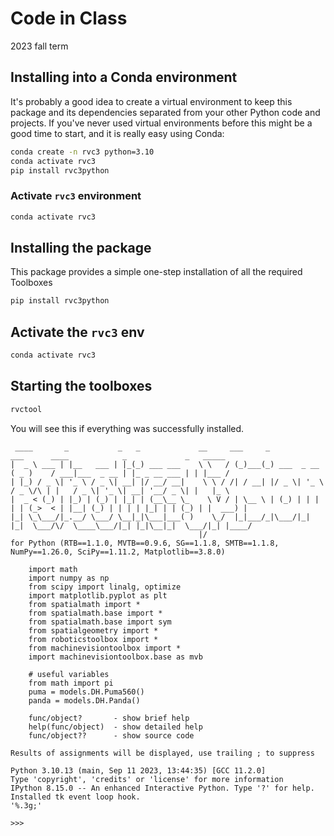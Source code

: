 # Code in Class

2023 fall term


## Installing into a Conda environment
It's probably a good idea to create a virtual environment to keep this package and its dependencies separated from your other Python code and projects. If you've never used virtual environments before this might be a good time to start, and it is really easy using Conda:

```bash
conda create -n rvc3 python=3.10
conda activate rvc3
pip install rvc3python
```

### Activate `rvc3` environment

```bash
conda activate rvc3
```

## Installing the package

This package provides a simple one-step installation of all the required Toolboxes

```bash
pip install rvc3python
```

## Activate the `rvc3` env

```bash
conda activate rvc3
```

## Starting the toolboxes

```bash
rvctool
```

You will see this if everything was successfully installed.
```
 ____       _           _   _             __     ___     _                ___      ____            _             _   _____ 
|  _ \ ___ | |__   ___ | |_(_) ___ ___    \ \   / (_)___(_) ___  _ __    ( _ )    / ___|___  _ __ | |_ _ __ ___ | | |___ / 
| |_) / _ \| '_ \ / _ \| __| |/ __/ __|    \ \ / /| / __| |/ _ \| '_ \   / _ \/\ | |   / _ \| '_ \| __| '__/ _ \| |   |_ \ 
|  _ < (_) | |_) | (_) | |_| | (__\__ \_    \ V / | \__ \ | (_) | | | | | (_>  < | |__| (_) | | | | |_| | | (_) | |  ___) |
|_| \_\___/|_.__/ \___/ \__|_|\___|___( )    \_/  |_|___/_|\___/|_| |_|  \___/\/  \____\___/|_| |_|\__|_|  \___/|_| |____/ 
                                          |/                                                                                   
for Python (RTB==1.1.0, MVTB==0.9.6, SG==1.1.8, SMTB==1.1.8, NumPy==1.26.0, SciPy==1.11.2, Matplotlib==3.8.0)

    import math
    import numpy as np
    from scipy import linalg, optimize
    import matplotlib.pyplot as plt
    from spatialmath import *
    from spatialmath.base import *
    from spatialmath.base import sym
    from spatialgeometry import *
    from roboticstoolbox import *
    from machinevisiontoolbox import *
    import machinevisiontoolbox.base as mvb
    
    # useful variables
    from math import pi
    puma = models.DH.Puma560()
    panda = models.DH.Panda()

    func/object?       - show brief help
    help(func/object)  - show detailed help
    func/object??      - show source code
    
Results of assignments will be displayed, use trailing ; to suppress

Python 3.10.13 (main, Sep 11 2023, 13:44:35) [GCC 11.2.0]
Type 'copyright', 'credits' or 'license' for more information
IPython 8.15.0 -- An enhanced Interactive Python. Type '?' for help.
Installed tk event loop hook.
'%.3g;'

>>> 


```